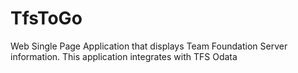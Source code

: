 TfsToGo
=======

Web Single Page Application that displays Team Foundation Server information.  This application integrates with TFS Odata
